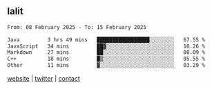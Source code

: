 ## lalit

<!--START_SECTION:waka-->

```txt
From: 08 February 2025 - To: 15 February 2025

Java         3 hrs 49 mins   █████████████████░░░░░░░░   67.55 %
JavaScript   34 mins         ██▓░░░░░░░░░░░░░░░░░░░░░░   10.26 %
Markdown     27 mins         ██░░░░░░░░░░░░░░░░░░░░░░░   08.09 %
C++          18 mins         █▒░░░░░░░░░░░░░░░░░░░░░░░   05.55 %
Other        11 mins         ▓░░░░░░░░░░░░░░░░░░░░░░░░   03.29 %
```

<!--END_SECTION:waka-->

[website](https://lalit.sh) | [twitter](https://x.com/@lalitcodes) | [contact](https://lalit.sh/contact)
